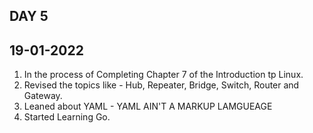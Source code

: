 ## DAY 5

      

## 19-01-2022

 1. In the process of Completing Chapter 7 of the Introduction tp Linux.
 2.  Revised the topics like - Hub, Repeater, Bridge, Switch, Router and Gateway.
 3. Leaned about YAML - YAML AIN'T A MARKUP LAMGUEAGE
 4. Started Learning Go.
